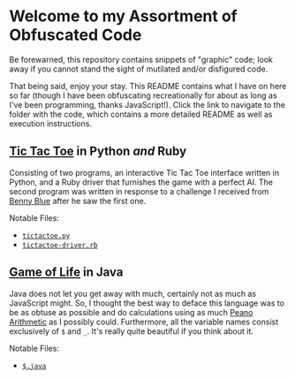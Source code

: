 # Welcome to my Assortment of Obfuscated Code
Be forewarned, this repository contains snippets of "graphic" code; look away if you cannot stand the sight of mutilated and/or disfigured code.

That being said, enjoy your stay. This README contains what I have on here so far (though I have been obfuscating recreationally for about as long as I've been programming, thanks JavaScript!). Click the link to navigate to the folder with the code, which contains a more detailed README as well as execution instructions.

## [Tic Tac Toe](./TicTacToe/) in Python ***and*** Ruby
Consisting of two programs, an interactive Tic Tac Toe interface written in Python, and a Ruby driver that furnishes the game with a perfect AI. The second program was written in response to a challenge I received from [Benny Blue](https://benny.blue/) after he saw the first one.

Notable Files:
- [`tictactoe.py`](./TicTacToe/tictactoe.py)
- [`tictactoe-driver.rb`](./TicTacToe/tictactoe-driver.rb)

## [Game of Life](./GameOfLife) in Java

Java does not let you get away with much, certainly not as much as JavaScript might. So, I thought the best way to deface this language was to be as obtuse as possible and do calculations using as much [Peano Arithmetic](https://en.wikipedia.org/wiki/Peano_axioms) as I possibly could. Furthermore, all the variable names consist exclusively of `$` and `_`. It's really quite beautiful if you think about it.

Notable Files:
- [`$.java`](./GameOfLife/$.java)